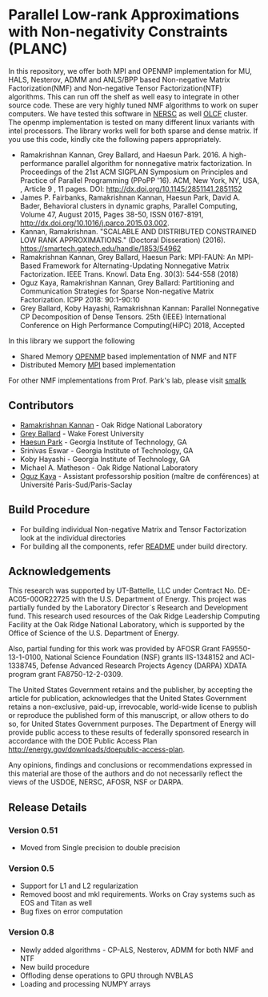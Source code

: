 # Parallel Low-rank Approximations with Non-negativity Constraints (PLANC)

In this repository, we offer both MPI and OPENMP implementation for MU, HALS, Nesterov, ADMM and ANLS/BPP based Non-negative Matrix Factorization(NMF) and Non-negative Tensor Factorization(NTF) algorithms. This can run off the shelf as well easy to integrate in other source code. 
These are very highly tuned NMF algorithms to work on super computers. We have tested
this software in [NERSC](http://www.nersc.gov/users/computational-systems/edison/) as well [OLCF](https://www.olcf.ornl.gov/) cluster. The openmp implementation is tested on
many different linux variants with intel processors. The library works well for both sparse and dense matrix. If you use this code, kindly cite the following papers appropriately.

* Ramakrishnan Kannan, Grey Ballard, and Haesun Park. 2016. A high-performance parallel algorithm for nonnegative matrix factorization. In Proceedings of the 21st ACM SIGPLAN Symposium on Principles and Practice of Parallel Programming (PPoPP '16). ACM, New York, NY, USA, , Article 9 , 11 pages. DOI: http://dx.doi.org/10.1145/2851141.2851152
* James P. Fairbanks, Ramakrishnan Kannan, Haesun Park, David A. Bader, Behavioral clusters in dynamic graphs, Parallel Computing, Volume 47, August 2015, Pages 38-50, ISSN 0167-8191, http://dx.doi.org/10.1016/j.parco.2015.03.002.
* Kannan, Ramakrishnan. "SCALABLE AND DISTRIBUTED CONSTRAINED LOW RANK APPROXIMATIONS." (Doctoral Disseration) (2016). https://smartech.gatech.edu/handle/1853/54962
* 	Ramakrishnan Kannan, Grey Ballard, Haesun Park:
MPI-FAUN: An MPI-Based Framework for Alternating-Updating Nonnegative Matrix Factorization. IEEE Trans. Knowl. Data Eng. 30(3): 544-558 (2018)
* Oguz Kaya, Ramakrishnan Kannan, Grey Ballard:
Partitioning and Communication Strategies for Sparse Non-negative Matrix Factorization. ICPP 2018: 90:1-90:10
* 	Grey Ballard, Koby Hayashi, Ramakrishnan Kannan:
Parallel Nonnegative CP Decomposition of Dense Tensors. 25th {IEEE} International Conference on High Performance Computing(HiPC) 2018, Accepted

In this library we support the following

* Shared Memory [OPENMP](openmp/README.md)  based implementation of NMF and NTF
* Distributed Memory [MPI](mpi/README.md) based implementation

For other NMF implementations from Prof. Park's lab, please visit [smallk](https://github.com/smallk/smallk)

## Contributors

* [Ramakrishnan Kannan](https://ramkikannan.github.io) - Oak Ridge National Laboratory
* [Grey Ballard](http://users.wfu.edu/ballard/) - Wake Forest University
* [Haesun Park](http://www.cc.gatech.edu/~hpark/) - Georgia Institute of Technology, GA
* Srinivas Eswar - Georgia Institute of Technology, GA
* Koby Hayashi - Georgia Institute of Technology, GA
* Michael A. Matheson - Oak Ridge National Laboratory
* [Oguz Kaya](http://kayaogz.github.io/) - Assistant professorship position (maître de conférences) at Université Paris-Sud/Paris-Saclay

## Build Procedure

* For building individual Non-negative Matrix and Tensor Factorization look at the individual directories
* For building all the components, refer [README](build/README.md) under build directory. 

## Acknowledgements

This research was supported by UT-Battelle, LLC under Contract No. DE-AC05-00OR22725 with the U.S. Department of Energy. This project was partially funded by the Laboratory Director`s Research and Development fund. This research used resources of the Oak Ridge Leadership Computing Facility at the Oak Ridge National Laboratory, which is supported by the Office of Science of the U.S. Department of Energy.

Also, partial funding for this work was provided by AFOSR Grant FA9550-13-1-0100, National Science Foundation (NSF) grants IIS-1348152 and ACI-1338745, Defense Advanced Research Projects Agency (DARPA) XDATA program grant FA8750-12-2-0309.

The United States Government retains and the publisher, by accepting the article for publication, acknowledges that the United States Government retains a non-exclusive, paid-up, irrevocable, world-wide license to publish or reproduce the published form of this manuscript, or allow others to do so, for United States Government purposes. The Department of Energy will provide public access to these results of federally sponsored research in accordance with the DOE Public Access Plan http://energy.gov/downloads/doepublic-access-plan. 

Any opinions, findings and conclusions or recommendations expressed in this material are those of the authors and do not necessarily reflect the views of the USDOE, NERSC, AFOSR, NSF or DARPA.

## Release Details

### Version 0.51

* Moved from Single precision to double precision

### Version 0.5

* Support for L1 and L2 regularization
* Removed boost and mkl requirements. Works on Cray systems such as EOS and Titan as well
* Bug fixes on error computation

### Version 0.8

* Newly added algorithms - CP-ALS, Nesterov, ADMM for both NMF and NTF
* New build procedure
* Offloding dense operations to GPU through NVBLAS
* Loading and processing NUMPY arrays
